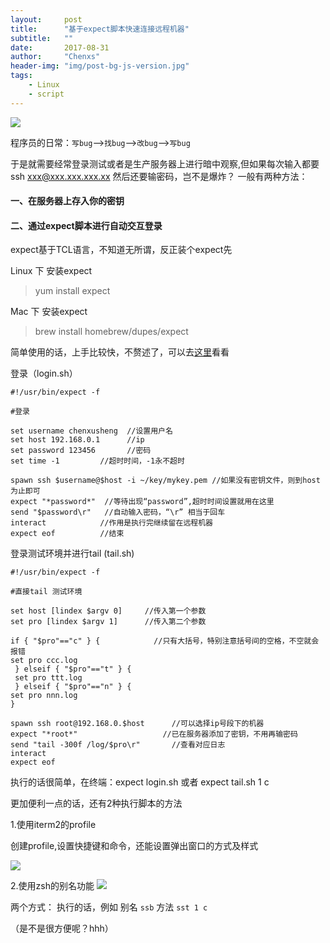 ```yaml
---
layout:     post
title:      "基于expect脚本快速连接远程机器"
subtitle:   ""
date:       2017-08-31
author:     "Chenxs"
header-img: "img/post-bg-js-version.jpg"
tags:
    - Linux
    - script
---
```

![](/media/15041994938622.jpg)

程序员的日常：`写bug`-->`找bug`-->`改bug`-->`写bug`
<!-- more -->
于是就需要经常登录测试或者是生产服务器上进行暗中观察,但如果每次输入都要ssh xxx@xxx.xxx.xxx.xx 然后还要输密码，岂不是爆炸？
一般有两种方法：
#### 一、在服务器上存入你的密钥 

#### 二、通过expect脚本进行自动交互登录

expect基于TCL语言，不知道无所谓，反正装个expect先

Linux 下 安装expect
>yum install expect

Mac 下 安装expect

>brew install homebrew/dupes/expect
 

简单使用的话，上手比较快，不赘述了，可以去[这里](http://xstarcd.github.io/wiki/shell/expect.html)看看


登录（login.sh）

```
#!/usr/bin/expect -f    

#登录

set username chenxusheng  //设置用户名
set host 192.168.0.1      //ip
set password 123456       //密码
set time -1         //超时时间，-1永不超时

spawn ssh $username@$host -i ~/key/mykey.pem //如果没有密钥文件，则到host为止即可
expect "*password*"  //等待出现“password”,超时时间设置就用在这里
send "$password\r"   //自动输入密码，“\r” 相当于回车
interact            //作用是执行完继续留在远程机器
expect eof          //结束
```

登录测试环境并进行tail (tail.sh)

```
#!/usr/bin/expect -f 

#直接tail 测试环境

set host [lindex $argv 0]     //传入第一个参数
set pro [lindex $argv 1]      //传入第二个参数

if { "$pro"=="c" } {            //只有大括号，特别注意括号间的空格，不空就会报错
set pro ccc.log
 } elseif { "$pro"=="t" } {
 set pro ttt.log
 } elseif { "$pro"=="n" } { 
set pro nnn.log 
}

spawn ssh root@192.168.0.$host      //可以选择ip号段下的机器
expect "*root*"                   //已在服务器添加了密钥，不用再输密码
send "tail -300f /log/$pro\r"       //查看对应日志
interact
expect eof
```
执行的话很简单，在终端：expect login.sh  或者 expect tail.sh 1 c

更加便利一点的话，还有2种执行脚本的方法

1.使用iterm2的profile

创建profile,设置快捷键和命令，还能设置弹出窗口的方式及样式

![](/media/15041964038943.jpg)

2.使用zsh的别名功能
![](/media/15041966748294.jpg)

两个方式：
执行的话，例如
别名  `ssb`
方法  `sst 1 c`

（是不是很方便呢？hhh）


